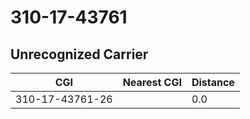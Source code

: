 # 310-17-43761
## Unrecognized Carrier


| CGI | Nearest CGI | Distance |
|-----|-------------|----------|
| 310-17-43761-26 |  | 0.0 |
